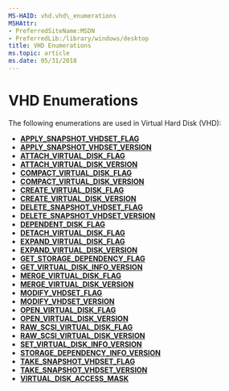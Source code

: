 ```yaml
---
MS-HAID: vhd.vhd\_enumerations
MSHAttr:
- PreferredSiteName:MSDN
- PreferredLib:/library/windows/desktop
title: VHD Enumerations
ms.topic: article
ms.date: 05/31/2018
---
```


# <span id="vhd.vhd_enumerations"></span>VHD Enumerations

The following enumerations are used in Virtual Hard Disk (VHD):

-   [**APPLY\_SNAPSHOT\_VHDSET\_FLAG**](/windows/win32/api/virtdisk/ne-virtdisk-apply_snapshot_vhdset_flag)
-   [**APPLY\_SNAPSHOT\_VHDSET\_VERSION**](/windows/win32/api/virtdisk/ne-virtdisk-apply_snapshot_vhdset_version)
-   [**ATTACH\_VIRTUAL\_DISK\_FLAG**](/windows/win32/api/virtdisk/ne-virtdisk-attach_virtual_disk_flag)
-   [**ATTACH\_VIRTUAL\_DISK\_VERSION**](/windows/win32/api/virtdisk/ne-virtdisk-attach_virtual_disk_version)
-   [**COMPACT\_VIRTUAL\_DISK\_FLAG**](/windows/win32/api/virtdisk/ne-virtdisk-compact_virtual_disk_flag)
-   [**COMPACT\_VIRTUAL\_DISK\_VERSION**](/windows/win32/api/virtdisk/ne-virtdisk-compact_virtual_disk_version)
-   [**CREATE\_VIRTUAL\_DISK\_FLAG**](/windows/win32/api/virtdisk/ne-virtdisk-create_virtual_disk_flag)
-   [**CREATE\_VIRTUAL\_DISK\_VERSION**](/windows/win32/api/virtdisk/ne-virtdisk-create_virtual_disk_version)
-   [**DELETE\_SNAPSHOT\_VHDSET\_FLAG**](/windows/win32/api/virtdisk/ne-virtdisk-delete_snapshot_vhdset_flag)
-   [**DELETE\_SNAPSHOT\_VHDSET\_VERSION**](/windows/win32/api/virtdisk/ne-virtdisk-delete_snapshot_vhdset_version)
-   [**DEPENDENT\_DISK\_FLAG**](/windows/win32/api/virtdisk/ne-virtdisk-dependent_disk_flag)
-   [**DETACH\_VIRTUAL\_DISK\_FLAG**](/windows/win32/api/virtdisk/ne-virtdisk-detach_virtual_disk_flag)
-   [**EXPAND\_VIRTUAL\_DISK\_FLAG**](/windows/win32/api/virtdisk/ne-virtdisk-expand_virtual_disk_flag)
-   [**EXPAND\_VIRTUAL\_DISK\_VERSION**](/windows/win32/api/virtdisk/ne-virtdisk-expand_virtual_disk_version)
-   [**GET\_STORAGE\_DEPENDENCY\_FLAG**](/windows/win32/api/virtdisk/ne-virtdisk-get_storage_dependency_flag)
-   [**GET\_VIRTUAL\_DISK\_INFO\_VERSION**](/windows/win32/api/virtdisk/ne-virtdisk-get_virtual_disk_info_version)
-   [**MERGE\_VIRTUAL\_DISK\_FLAG**](/windows/win32/api/virtdisk/ne-virtdisk-merge_virtual_disk_flag)
-   [**MERGE\_VIRTUAL\_DISK\_VERSION**](/windows/win32/api/virtdisk/ne-virtdisk-merge_virtual_disk_version)
-   [**MODIFY\_VHDSET\_FLAG**](/windows/win32/api/virtdisk/ne-virtdisk-modify_vhdset_flag)
-   [**MODIFY\_VHDSET\_VERSION**](/windows/win32/api/virtdisk/ne-virtdisk-modify_vhdset_version)
-   [**OPEN\_VIRTUAL\_DISK\_FLAG**](/windows/win32/api/virtdisk/ne-virtdisk-open_virtual_disk_flag)
-   [**OPEN\_VIRTUAL\_DISK\_VERSION**](/windows/win32/api/virtdisk/ne-virtdisk-open_virtual_disk_version)
-   [**RAW\_SCSI\_VIRTUAL\_DISK\_FLAG**](/windows/win32/api/virtdisk/ne-virtdisk-raw_scsi_virtual_disk_flag)
-   [**RAW\_SCSI\_VIRTUAL\_DISK\_VERSION**](/windows/win32/api/virtdisk/ne-virtdisk-raw_scsi_virtual_disk_version)
-   [**SET\_VIRTUAL\_DISK\_INFO\_VERSION**](/windows/win32/api/virtdisk/ne-virtdisk-set_virtual_disk_info_version)
-   [**STORAGE\_DEPENDENCY\_INFO\_VERSION**](/windows/win32/api/virtdisk/ne-virtdisk-storage_dependency_info_version)
-   [**TAKE\_SNAPSHOT\_VHDSET\_FLAG**](/windows/win32/api/virtdisk/ne-virtdisk-take_snapshot_vhdset_flag)
-   [**TAKE\_SNAPSHOT\_VHDSET\_VERSION**](/windows/win32/api/virtdisk/ne-virtdisk-take_snapshot_vhdset_version)
-   [**VIRTUAL\_DISK\_ACCESS\_MASK**](/openspecs/windows_protocols/ms-vds/4fa2f54d-00b3-4cd9-b673-a6b8d64ed57f)

 

 